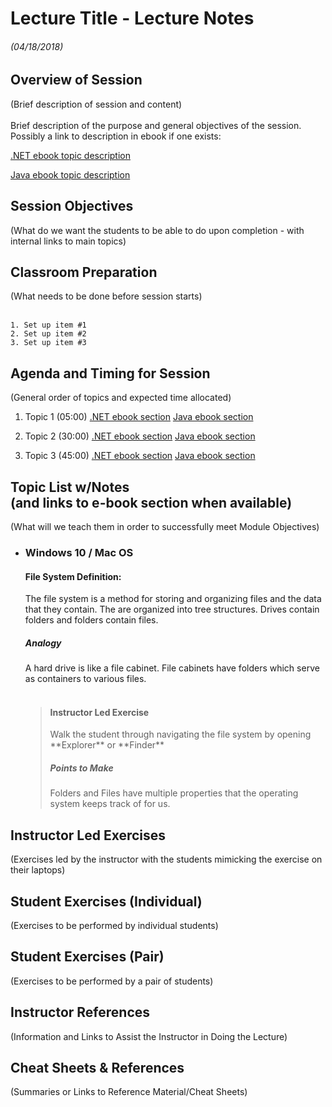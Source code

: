 <link rel="stylesheet" type="text/css" media="all" href="./styles/style.css" />

# Lecture Title - Lecture Notes 
###### (04/18/2018)

## **Overview of Session** 
<div class='purpose'>(Brief description of session and content)</div><br/>
Brief description of the purpose and general objectives of the session. Possibly a link to description in ebook if one exists:

[.NET ebook topic description](http://book.techelevator.com/.net/introduction-to-tools/1_intro.html)

[Java ebook topic description](http://book.techelevator.com/java/introduction-to-tools/1_intro.html) 

## **Session Objectives** 
<div class='purpose'>(What do we want the students to be able to do upon completion - with internal links to main topics)</div>

## **Classroom Preparation**  
<div class='purpose'> (What needs to be done before session starts)</div><br/>

    1. Set up item #1
    2. Set up item #2
    3. Set up item #3  
    
## **Agenda and Timing for Session** 
<div class='purpose'> (General order of topics and expected time allocated)</div>

1. Topic 1 (05:00) [.NET ebook section](http://book.techelevator.com/.net/introduction-to-tools/1_intro.html) [Java ebook section](http://book.techelevator.com/java/introduction-to-tools/1_intro.html)

2. Topic 2 (30:00) [.NET ebook section](http://book.techelevator.com/,net/introduction-to-tools/1_intro.html) [Java ebook section](http://book.techelevator.com/java/introduction-to-tools/shell-and-file-system/1_intro.html)


2. Topic 3 (45:00) [.NET ebook section](http://book.techelevator.com/.net/introduction-to-tools/version-control/1_intro.html) [Java ebook section](http://book.techelevator.com/.net/introduction-to-tools/version-control/1_intro.html)


## **Topic List w/Notes** <div class=topicNote>(and <span class='link'>links</span> to e-book section when available)</div>
<div class='purpose'>(What will we teach them in order to successfully meet Module Objectives)</div>

<a id="WinMacTopics"></a>
- ###  Windows 10 / Mac OS 

    <!-- File System -->
    <div class="definition note"><h4>File System Definition:</h4> The <span>file system</span> is a method for storing and organizing files and the data that they contain. The are organized into tree structures. Drives contain folders and folders contain files.</div>

    <!-- Analogy -->
    <div class="analogy note"><h5>Analogy</h5>A hard drive is like a file cabinet. File cabinets have folders which serve as containers to various files.</div><br/>
    
    > <h4>Instructor Led Exercise</h4>
    > Walk the student through navigating the file system by opening **Explorer** or **Finder**
    > 
    > <h5>Points to Make</h5>Folders and Files have multiple properties that the operating system keeps track of for us.

## Instructor Led Exercises
<div class='purpose'>(Exercises led by the instructor with the students mimicking the exercise on their laptops)</div>

## Student Exercises (Individual)
<div class='purpose'>(Exercises to be performed by individual students)</div>

## Student Exercises (Pair)
<div class='purpose'>(Exercises to be performed by a pair of students)</div>


## Instructor References
<div class='purpose'>(Information and Links to Assist the Instructor in Doing the Lecture)</div>


## Cheat Sheets & References
<div class='purpose'>(Summaries or Links to Reference Material/Cheat Sheets)</div>
